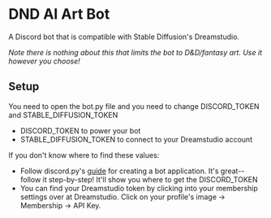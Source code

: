 # DND AI Art Bot
A Discord bot that is compatible with Stable Diffusion's Dreamstudio. 

*Note there is nothing about this that limits the bot to D&D/fantasy art. Use it however you choose!*

## Setup
You need to open the bot.py file and you need to change DISCORD_TOKEN and STABLE_DIFFUSION_TOKEN
* DISCORD_TOKEN to power your bot
* STABLE_DIFFUSION_TOKEN to connect to your Dreamstudio account

If you don't know where to find these values:

* Follow discord.py's [guide](https://discordpy.readthedocs.io/en/stable/discord.html) for creating a bot application. It's great--follow it step-by-step! It'll show you where to get the DISCORD_TOKEN
* You can find your Dreamstudio token by clicking into your membership settings over at Dreamstudio. Click on your profile's image -> Membership -> API Key.
